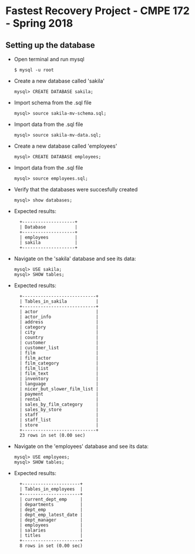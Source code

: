 # Fastest Recovery Project - CMPE 172 - Spring 2018
## Setting up the database
- Open terminal and run mysql 
    
      $ mysql -u root 
- Create a new database called 'sakila'
  
      mysql> CREATE DATABASE sakila;
- Import schema from the .sql file

      mysql> source sakila-mv-schema.sql;
- Import data from the .sql file

      mysql> source sakila-mv-data.sql;
- Create a new database called 'employees'

      mysql> CREATE DATABASE employees;
- Import data from the .sql file

      mysql> source employees.sql;
- Verify that the databases were succesfully created

      mysql> show databases;
- Expected results: 

        +--------------------+
        | Database           |
        +--------------------+
        | employees          |
        | sakila             |
        +--------------------+
- Navigate on the 'sakila' database and see its data:

      mysql> USE sakila;
      mysql> SHOW tables;
- Expected results:

        +----------------------------+
        | Tables_in_sakila           |
        +----------------------------+
        | actor                      |
        | actor_info                 |
        | address                    |
        | category                   |
        | city                       |
        | country                    |
        | customer                   |
        | customer_list              |
        | film                       |
        | film_actor                 |
        | film_category              |
        | film_list                  |
        | film_text                  |
        | inventory                  |
        | language                   |
        | nicer_but_slower_film_list |
        | payment                    |
        | rental                     |
        | sales_by_film_category     |
        | sales_by_store             |
        | staff                      |
        | staff_list                 |
        | store                      |
        +----------------------------+
        23 rows in set (0.00 sec)
- Navigate on the 'employees' database and see its data:

      mysql> USE employees;
      mysql> SHOW tables;
- Expected results:

        +----------------------+
        | Tables_in_employees  |
        +----------------------+
        | current_dept_emp     |
        | departments          |
        | dept_emp             |
        | dept_emp_latest_date |
        | dept_manager         |
        | employees            |
        | salaries             |
        | titles               |
        +----------------------+
        8 rows in set (0.00 sec)
